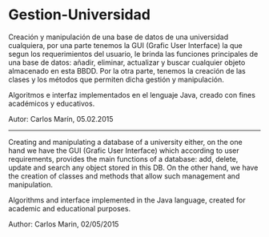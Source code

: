 # Gestion-Universidad

Creación y manipulación de una base de datos de una universidad cualquiera, 
por una parte tenemos la GUI (Grafic User Interface) la que segun los requerimientos del usuario, le brinda las
funciones principales de una base de datos: añadir, eliminar, actualizar y buscar cualquier objeto almacenado 
en esta BBDD. Por la otra parte, tenemos la creación de las clases y los métodos que permiten dicha
gestión y manipulación.

Algoritmos e interfaz implementados en el lenguaje Java, creado con fines académicos y educativos.

Autor: Carlos Marín, 05.02.2015

--------------------------------------------------------------------------------------------------

Creating and manipulating a database of a university either,
on the one hand we have the GUI (Grafic User Interface) which according to user requirements, provides the
main functions of a database: add, delete, update and search any object stored
in this DB. On the other hand, we have the creation of classes and methods that allow such
management and manipulation.

Algorithms and interface implemented in the Java language, created for academic and educational purposes.

Author: Carlos Marin, 02/05/2015
